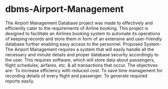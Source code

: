 # dbms-Airport-Management

The Airport Management Database project was made to effectively and efficiently cater to the requirements of Airline booking. This project is designed to facilitate an Airlines booking system to automate its operations of keeping records and store them in form of an extensive and user-friendly database further enabling easy access to the personnel. Proposed System- The Airport Management requires a system that will easily handle all the necessary and minute details and proper database security accordingly to the user. This requires software, which will store data about passengers, flight schedules, airfares, etc. & all transactions that occur. The objectives are- To increase efficiency with reduced cost. To save time management for recording details of every flight and passenger. To generate required reports easily.
